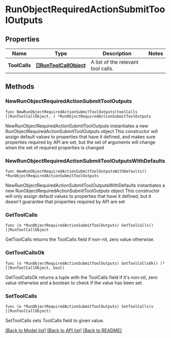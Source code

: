 # RunObjectRequiredActionSubmitToolOutputs

## Properties

Name | Type | Description | Notes
------------ | ------------- | ------------- | -------------
**ToolCalls** | [**[]RunToolCallObject**](RunToolCallObject.md) | A list of the relevant tool calls. | 

## Methods

### NewRunObjectRequiredActionSubmitToolOutputs

`func NewRunObjectRequiredActionSubmitToolOutputs(toolCalls []RunToolCallObject, ) *RunObjectRequiredActionSubmitToolOutputs`

NewRunObjectRequiredActionSubmitToolOutputs instantiates a new RunObjectRequiredActionSubmitToolOutputs object
This constructor will assign default values to properties that have it defined,
and makes sure properties required by API are set, but the set of arguments
will change when the set of required properties is changed

### NewRunObjectRequiredActionSubmitToolOutputsWithDefaults

`func NewRunObjectRequiredActionSubmitToolOutputsWithDefaults() *RunObjectRequiredActionSubmitToolOutputs`

NewRunObjectRequiredActionSubmitToolOutputsWithDefaults instantiates a new RunObjectRequiredActionSubmitToolOutputs object
This constructor will only assign default values to properties that have it defined,
but it doesn't guarantee that properties required by API are set

### GetToolCalls

`func (o *RunObjectRequiredActionSubmitToolOutputs) GetToolCalls() []RunToolCallObject`

GetToolCalls returns the ToolCalls field if non-nil, zero value otherwise.

### GetToolCallsOk

`func (o *RunObjectRequiredActionSubmitToolOutputs) GetToolCallsOk() (*[]RunToolCallObject, bool)`

GetToolCallsOk returns a tuple with the ToolCalls field if it's non-nil, zero value otherwise
and a boolean to check if the value has been set.

### SetToolCalls

`func (o *RunObjectRequiredActionSubmitToolOutputs) SetToolCalls(v []RunToolCallObject)`

SetToolCalls sets ToolCalls field to given value.



[[Back to Model list]](../README.md#documentation-for-models) [[Back to API list]](../README.md#documentation-for-api-endpoints) [[Back to README]](../README.md)


